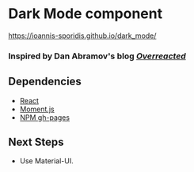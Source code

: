 # Dark Mode component

https://ioannis-sporidis.github.io/dark_mode/

### Inspired by Dan Abramov's blog *[Overreacted](https://overreacted.io/)*

## Dependencies

- [React](https://reactjs.org/)
- [Moment.js](https://momentjs.com/)
- [NPM gh-pages](https://www.npmjs.com/package/gh-pages)

## Next Steps
- Use Material-UI.

